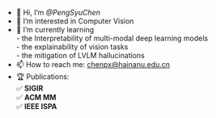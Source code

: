 - 👋 Hi, I’m *@PengSyuChen*
- 👀 I’m interested in Computer Vision
- 🌱 I’m currently learning
</br>       - the Interpretability of multi-modal deep learning models
</br>       - the explainability of vision tasks
</br>       - the mitigation of LVLM hallucinations
- 📫 How to reach me: [chenpx@hainanu.edu.cn](mailto:chenpx@hainanu.edu.cn)
- 🏆 Publications:
</br>       ✅ **SIGIR**
</br>       ✅ **ACM MM**
</br>       ✅ **IEEE ISPA**
